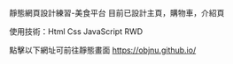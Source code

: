 靜態網頁設計練習-美食平台
目前已設計主頁，購物車，介紹頁


使用技術：Html Css JavaScript RWD


點擊以下網址可前往靜態畫面
https://objnu.github.io/
